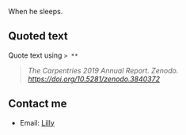 When he sleeps.

##  Quoted text

Quote text using `> **`

> *The Carpentries 2019 Annual Report. Zenodo. https://doi.org/10.5281/zenodo.3840372*

## Contact me

- Email: [Lilly](mailto:zhixuan.li@uzh.ch)
